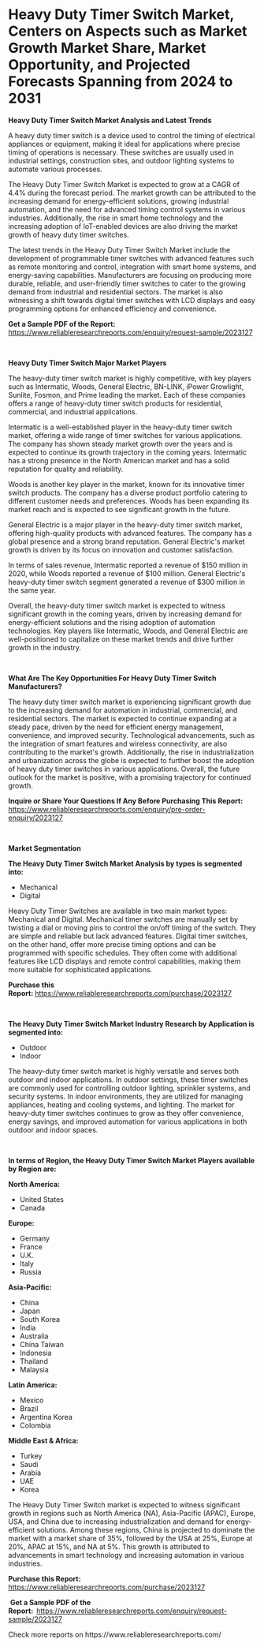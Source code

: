<p><h1>Heavy Duty Timer Switch Market, Centers on Aspects such as Market Growth Market Share, Market Opportunity, and Projected Forecasts Spanning from 2024 to 2031</h1></p><p><strong>Heavy Duty Timer Switch Market Analysis and Latest Trends</strong></p>
<p><p>A heavy duty timer switch is a device used to control the timing of electrical appliances or equipment, making it ideal for applications where precise timing of operations is necessary. These switches are usually used in industrial settings, construction sites, and outdoor lighting systems to automate various processes.</p><p>The Heavy Duty Timer Switch Market is expected to grow at a CAGR of 4.4% during the forecast period. The market growth can be attributed to the increasing demand for energy-efficient solutions, growing industrial automation, and the need for advanced timing control systems in various industries. Additionally, the rise in smart home technology and the increasing adoption of IoT-enabled devices are also driving the market growth of heavy duty timer switches.</p><p>The latest trends in the Heavy Duty Timer Switch Market include the development of programmable timer switches with advanced features such as remote monitoring and control, integration with smart home systems, and energy-saving capabilities. Manufacturers are focusing on producing more durable, reliable, and user-friendly timer switches to cater to the growing demand from industrial and residential sectors. The market is also witnessing a shift towards digital timer switches with LCD displays and easy programming options for enhanced efficiency and convenience.</p></p>
<p><strong>Get a Sample PDF of the Report:&nbsp;</strong> <a href="https://www.reliableresearchreports.com/enquiry/request-sample/2023127">https://www.reliableresearchreports.com/enquiry/request-sample/2023127</a></p>
<p>&nbsp;</p>
<p><strong>Heavy Duty Timer Switch Major Market Players</strong></p>
<p><p>The heavy-duty timer switch market is highly competitive, with key players such as Intermatic, Woods, General Electric, BN-LINK, iPower Growlight, Sunlite, Fosmon, and Prime leading the market. Each of these companies offers a range of heavy-duty timer switch products for residential, commercial, and industrial applications.</p><p>Intermatic is a well-established player in the heavy-duty timer switch market, offering a wide range of timer switches for various applications. The company has shown steady market growth over the years and is expected to continue its growth trajectory in the coming years. Intermatic has a strong presence in the North American market and has a solid reputation for quality and reliability.</p><p>Woods is another key player in the market, known for its innovative timer switch products. The company has a diverse product portfolio catering to different customer needs and preferences. Woods has been expanding its market reach and is expected to see significant growth in the future.</p><p>General Electric is a major player in the heavy-duty timer switch market, offering high-quality products with advanced features. The company has a global presence and a strong brand reputation. General Electric's market growth is driven by its focus on innovation and customer satisfaction.</p><p>In terms of sales revenue, Intermatic reported a revenue of $150 million in 2020, while Woods reported a revenue of $100 million. General Electric's heavy-duty timer switch segment generated a revenue of $300 million in the same year.</p><p>Overall, the heavy-duty timer switch market is expected to witness significant growth in the coming years, driven by increasing demand for energy-efficient solutions and the rising adoption of automation technologies. Key players like Intermatic, Woods, and General Electric are well-positioned to capitalize on these market trends and drive further growth in the industry.</p></p>
<p>&nbsp;</p>
<p><strong>What Are The Key Opportunities For Heavy Duty Timer Switch Manufacturers?</strong></p>
<p><p>The heavy duty timer switch market is experiencing significant growth due to the increasing demand for automation in industrial, commercial, and residential sectors. The market is expected to continue expanding at a steady pace, driven by the need for efficient energy management, convenience, and improved security. Technological advancements, such as the integration of smart features and wireless connectivity, are also contributing to the market's growth. Additionally, the rise in industrialization and urbanization across the globe is expected to further boost the adoption of heavy duty timer switches in various applications. Overall, the future outlook for the market is positive, with a promising trajectory for continued growth.</p></p>
<p><strong>Inquire or Share Your Questions If Any Before Purchasing This Report:</strong> <a href="https://www.reliableresearchreports.com/enquiry/pre-order-enquiry/2023127">https://www.reliableresearchreports.com/enquiry/pre-order-enquiry/2023127</a></p>
<p>&nbsp;</p>
<p><strong>Market Segmentation</strong></p>
<p><strong>The Heavy Duty Timer Switch Market Analysis by types is segmented into:</strong></p>
<p><ul><li>Mechanical</li><li>Digital</li></ul></p>
<p><p>Heavy Duty Timer Switches are available in two main market types: Mechanical and Digital. Mechanical timer switches are manually set by twisting a dial or moving pins to control the on/off timing of the switch. They are simple and reliable but lack advanced features. Digital timer switches, on the other hand, offer more precise timing options and can be programmed with specific schedules. They often come with additional features like LCD displays and remote control capabilities, making them more suitable for sophisticated applications.</p></p>
<p><strong>Purchase this Report:&nbsp;</strong><a href="https://www.reliableresearchreports.com/purchase/2023127">https://www.reliableresearchreports.com/purchase/2023127</a></p>
<p>&nbsp;</p>
<p><strong>The Heavy Duty Timer Switch Market Industry Research by Application is segmented into:</strong></p>
<p><ul><li>Outdoor</li><li>Indoor</li></ul></p>
<p><p>The heavy-duty timer switch market is highly versatile and serves both outdoor and indoor applications. In outdoor settings, these timer switches are commonly used for controlling outdoor lighting, sprinkler systems, and security systems. In indoor environments, they are utilized for managing appliances, heating and cooling systems, and lighting. The market for heavy-duty timer switches continues to grow as they offer convenience, energy savings, and improved automation for various applications in both outdoor and indoor spaces.</p></p>
<p>&nbsp;</p>
<p><strong>In terms of Region, the Heavy Duty Timer Switch Market Players available by Region are:</strong></p>
<p>
    <p> <strong> North America: </strong>
        <ul>
            <li>United States</li>
            <li>Canada</li>
        </ul>
        </p> 
    <p> <strong> Europe: </strong>
        <ul>
            <li>Germany</li>
            <li>France</li>
            <li>U.K.</li>
            <li>Italy</li>
            <li>Russia</li>
        </ul>
        </p> 
    <p> <strong> Asia-Pacific: </strong>
        <ul>
            <li>China</li>
            <li>Japan</li>
            <li>South Korea</li>
            <li>India</li>
            <li>Australia</li>
            <li>China Taiwan</li>
            <li>Indonesia</li>
            <li>Thailand</li>
            <li>Malaysia</li>
        </ul>
        </p> 
    <p> <strong> Latin America: </strong>
        <ul>
            <li>Mexico</li>
            <li>Brazil</li>
            <li>Argentina Korea</li>
            <li>Colombia</li>
        </ul>
        </p> 
    <p> <strong> Middle East & Africa: </strong>
        <ul>
            <li>Turkey</li>
            <li>Saudi</li>
            <li>Arabia</li>
            <li>UAE</li>
            <li>Korea</li>
        </ul>
    </p>
    </p>
<p><p>The Heavy Duty Timer Switch market is expected to witness significant growth in regions such as North America (NA), Asia-Pacific (APAC), Europe, USA, and China due to increasing industrialization and demand for energy-efficient solutions. Among these regions, China is projected to dominate the market with a market share of 35%, followed by the USA at 25%, Europe at 20%, APAC at 15%, and NA at 5%. This growth is attributed to advancements in smart technology and increasing automation in various industries.</p></p>
<p><strong>Purchase this Report: </strong><a href="https://www.reliableresearchreports.com/purchase/2023127">https://www.reliableresearchreports.com/purchase/2023127</a></p>
<p>&nbsp;<strong>Get a Sample PDF of the Report:&nbsp;&nbsp;</strong><a href="https://www.reliableresearchreports.com/enquiry/request-sample/2023127">https://www.reliableresearchreports.com/enquiry/request-sample/2023127</a></p>
<p><strong></strong></p>
<p>Check more reports on https://www.reliableresearchreports.com/</p>